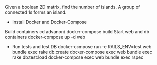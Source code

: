 Given a boolean 2D matrix, find the number of islands. A group of connected 1s forms an island. 


* Install Docker and Docker-Compose

Build containers
  cd advanon/
  docker-compose build
Start web and db containers
  docker-compose up -d web

* Run tests and test DB
  docker-compose run -e RAILS_ENV=test web bundle exec rake db:create
  docker-compose exec web bundle exec rake db:test:load
  docker-compose exec web bundle exec rspec

